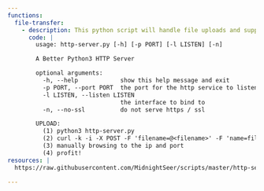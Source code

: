 ```yaml
---
functions:
  file-transfer:
    - description: This python script will handle file uploads and supports POST requests
      code: |
        usage: http-server.py [-h] [-p PORT] [-l LISTEN] [-n]

        A Better Python3 HTTP Server

        optional arguments:
          -h, --help            show this help message and exit
          -p PORT, --port PORT  the port for the http service to listen on
          -l LISTEN, --listen LISTEN
                                the interface to bind to
          -n, --no-ssl          do not serve https / ssl

        UPLOAD:
          (1) python3 http-server.py
          (2) curl -k -i -X POST -F 'filename=@<filename>' -F 'name=file' http(s)://<ip>:<port>
          (3) manually browsing to the ip and port
          (4) profit!
resources: |
  https://raw.githubusercontent.com/MidnightSeer/scripts/master/http-server.py

---
```

